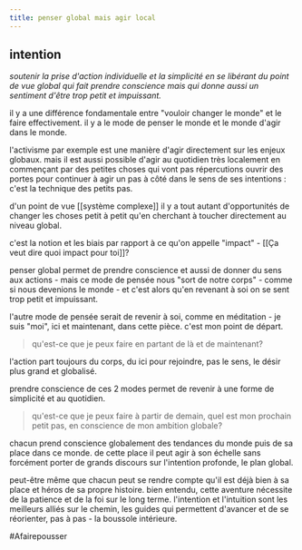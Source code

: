 ```yaml
---
title: penser global mais agir local
---
```


## intention
*soutenir la prise d'action individuelle et la simplicité en se libérant du point de vue global qui fait prendre conscience mais qui donne aussi un sentiment d'être trop petit et impuissant.*

il y a une différence fondamentale entre "vouloir changer le monde" et le faire effectivement.
il y a le mode de penser le monde et le monde d'agir dans le monde.

l'activisme par exemple est une manière d'agir directement sur les enjeux globaux. mais il est aussi possible d'agir au quotidien très localement en commençant par des petites choses qui vont pas répercutions ouvrir des portes pour continuer à agir un pas à côté dans le sens de ses intentions : c'est la technique des petits pas.

d'un point de vue [[système complexe]] il y a tout autant d'opportunités de changer les choses petit à petit qu'en cherchant à toucher directement au niveau global.

c'est la notion et les biais par rapport à ce qu'on appelle "impact" - [[Ça veut dire quoi impact pour toi]]?

penser global permet de prendre conscience et aussi de donner du sens aux actions - mais ce mode de pensée nous "sort de notre corps" - comme si nous devenions le monde - et c'est alors qu'en revenant à soi on se sent trop petit et impuissant.

l'autre mode de pensée serait de revenir à soi, comme en méditation - je suis "moi", ici et maintenant, dans cette pièce. c'est mon point de départ.
> qu'est-ce que je peux faire en partant de là et de maintenant?

l'action part toujours du corps, du ici pour rejoindre, pas le sens, le désir plus grand et globalisé.

prendre conscience de ces 2 modes permet de revenir à une forme de simplicité et au quotidien.
> qu'est-ce que je peux faire à partir de demain, quel est mon prochain petit pas, en conscience de mon ambition globale?

chacun prend conscience globalement des tendances du monde puis de sa place dans ce monde. de cette place il peut agir à son échelle sans forcément porter de grands discours sur l'intention profonde, le plan global.

peut-être même que chacun peut se rendre compte qu'il est déjà bien à sa place et héros de sa propre histoire. bien entendu, cette aventure nécessite de la patience et de la foi sur le long terme.
l'intention et l'intuition sont les meilleurs alliés sur le chemin, les guides qui permettent d'avancer et de se réorienter, pas à pas - la boussole intérieure.

#Afairepousser 